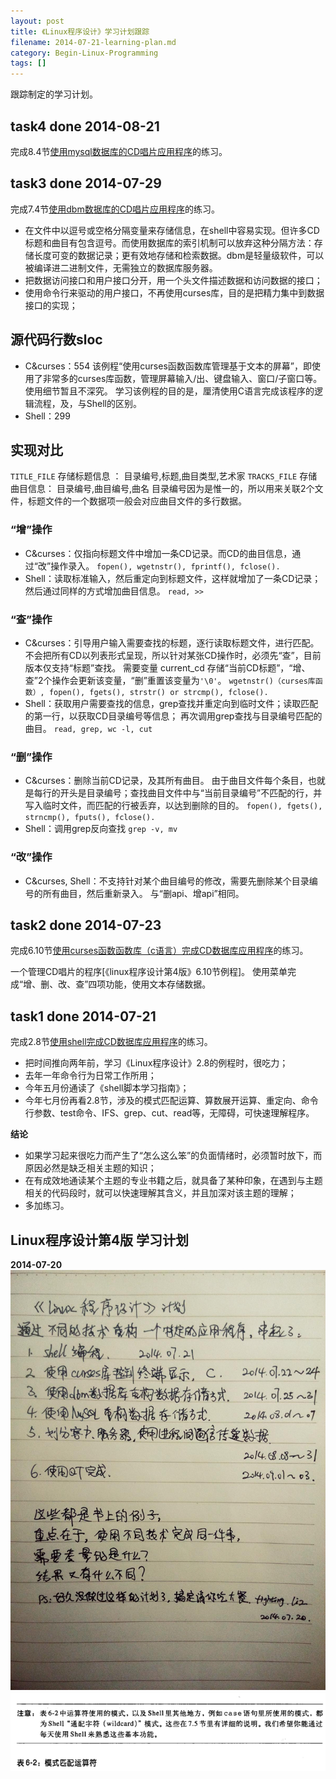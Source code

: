 ```yaml
---
layout: post
title: 《Linux程序设计》学习计划跟踪
filename: 2014-07-21-learning-plan.md
category: Begin-Linux-Programming
tags: []
---
```


跟踪制定的学习计划。

## task4 done 2014-08-21

完成8.4节[使用mysql数据库的CD唱片应用程序](https://github.com/li2/beginning-linux-programming-exercise/tree/master/cd_mysql)的练习。


## task3 done 2014-07-29

完成7.4节[使用dbm数据库的CD唱片应用程序](https://github.com/li2/beginning-linux-programming-exercise/tree/master/cd_dbm)的练习。

- 在文件中以逗号或空格分隔变量来存储信息，在shell中容易实现。但许多CD标题和曲目有包含逗号。而使用数据库的索引机制可以放弃这种分隔方法：存储长度可变的数据记录；更有效地存储和检索数据。dbm是轻量级软件，可以被编译进二进制文件，无需独立的数据库服务器。
- 把数据访问接口和用户接口分开，用一个头文件描述数据和访问数据的接口；
- 使用命令行来驱动的用户接口，不再使用curses库，目的是把精力集中到数据接口的实现；

<!-- more -->

## 源代码行数sloc

- C&curses：554
     该例程“使用curses函数函数库管理基于文本的屏幕”，即使用了非常多的curses库函数，管理屏幕输入/出、键盘输入、窗口/子窗口等。使用细节暂且不深究。
     学习该例程的目的是，厘清使用C语言完成该程序的逻辑流程，及，与Shell的区别。
-  Shell：299


## 实现对比

`TITLE_FILE` 存储标题信息 ： 目录编号,标题,曲目类型,艺术家
`TRACKS_FILE` 存储曲目信息： 目录编号,曲目编号,曲名
目录编号因为是惟一的，所以用来关联2个文件，标题文件的一个数据项一般会对应曲目文件的多行数据。
 
### “增”操作
 
- C&curses：仅指向标题文件中增加一条CD记录。而CD的曲目信息，通过“改”操作录入。
    `fopen(), wgetnstr(), fprintf(), fclose().`
- Shell：读取标准输入，然后重定向到标题文件，这样就增加了一条CD记录；然后通过同样的方式增加曲目信息。
    `read, >>`
 
### “查”操作
 
- C&curses：引导用户输入需要查找的标题，逐行读取标题文件，进行匹配。
    不会把所有CD以列表形式呈现，所以针对某张CD操作时，必须先“查”，目前版本仅支持“标题”查找。
    需要变量 current_cd 存储“当前CD标题”，“增、查”2个操作会更新该变量，“删”重置该变量为`'\0'`。
    `wgetnstr()（curses库函数）, fopen(), fgets(), strstr() or strcmp(), fclose().`
- Shell：获取用户需要查找的信息，grep查找并重定向到临时文件；读取匹配的第一行，以获取CD目录编号等信息； 再次调用grep查找与目录编号匹配的曲目。
    `read, grep, wc -l, cut`
 
### “删”操作
 
- C&curses：删除当前CD记录，及其所有曲目。
    由于曲目文件每个条目，也就是每行的开头是目录编号；查找曲目文件中与“当前目录编号”不匹配的行，并写入临时文件，而匹配的行被丢弃，以达到删除的目的。
    `fopen(), fgets(), strncmp(), fputs(), fclose().`
- Shell：调用grep反向查找
    `grep -v, mv`
 
### “改”操作
 
- C&curses, Shell：不支持针对某个曲目编号的修改，需要先删除某个目录编号的所有曲目，然后重新录入。
    与“删api、增api”相同。


## task2 done 2014-07-23

完成6.10节[使用curses函数函数库（c语言）完成CD数据库应用程序](https://github.com/li2/beginning-linux-programming-exercise/blob/master/mini_cd_manager.c)的练习。
   
一个管理CD唱片的程序[《linux程序设计第4版》6.10节例程]。 使用菜单完成“增、删、改、查”四项功能，使用文本存储数据。


## task1 done 2014-07-21

完成2.8节[使用shell完成CD数据库应用程序]( https://github.com/li2/beginning-linux-programming-exercise/blob/master/mini_cd_manager.sh )的练习。
 
- 把时间推向两年前，学习《Linux程序设计》2.8的例程时，很吃力；
- 去年一年命令行为日常工作所用；
- 今年五月份通读了《shell脚本学习指南》；
- 今年七月份再看2.8节，涉及的模式匹配运算、算数展开运算、重定向、命令行参数、test命令、IFS、grep、cut、read等，无障碍，可快速理解程序。
 
**结论**
 
- 如果学习起来很吃力而产生了“怎么这么笨”的负面情绪时，必须暂时放下，而原因必然是缺乏相关主题的知识；
- 在有成效地通读某个主题的专业书籍之后，就具备了某种印象，在遇到与主题相关的代码段时，就可以快速理解其含义，并且加深对该主题的理解；
- 多加练习。
 
  
## Linux程序设计第4版 学习计划
 
**2014-07-20**
![计划](/images/UNIX/begin-linux-programming-学习计划_20140720.jpg)
![ 每天使用shell来熟悉这些基本功能 ](/images/SHELL/shell脚本学习指南-表6-2-每天使用.png)